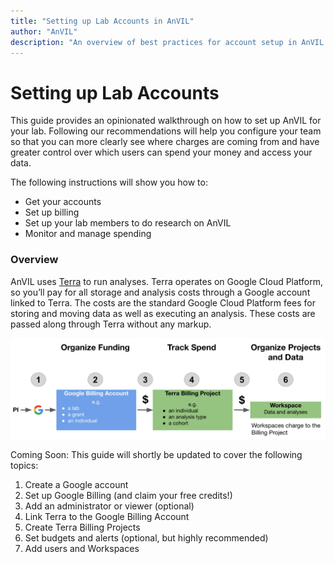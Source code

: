 ```yaml
---
title: "Setting up Lab Accounts in AnVIL"
author: "AnVIL"
description: "An overview of best practices for account setup in AnVIL to effectively track and control cloud costs."
---
```


# Setting up Lab Accounts
This guide provides an opinionated walkthrough on how to set up AnVIL for your lab. Following our recommendations will help you configure your team so that you 
can more clearly see where charges are coming from and have greater
control over which users can spend your money and access your data.

The following instructions will show you how to:

- Get your accounts
- Set up billing
- Set up your lab members to do research on AnVIL
- Monitor and manage spending

### Overview

AnVIL uses [Terra](https://anvil.terra.bio/) to run analyses.  Terra operates on Google Cloud Platform, so you’ll pay for all storage
and analysis costs through a Google account linked to Terra. 
The costs are the standard Google Cloud Platform fees for storing and 
moving data as well as executing an analysis. These costs are passed along through Terra without any markup.

![PI Setup Overview](./_images/pi_setup_overview.png)
 
Coming Soon: This guide will shortly be updated to cover the following topics:

1. Create a Google account
1. Set up Google Billing (and claim your free credits!)
1. Add an administrator or viewer (optional)
1. Link Terra to the Google Billing Account
1. Create Terra Billing Projects
1. Set budgets and alerts (optional, but highly recommended)
1. Add users and Workspaces
